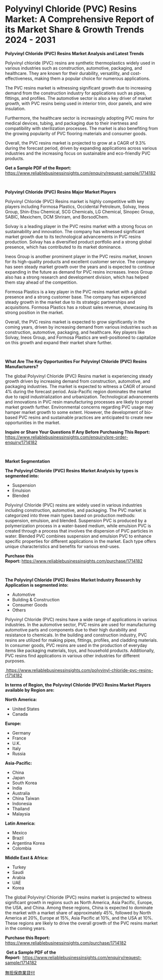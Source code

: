 <p><h1>Polyvinyl Chloride (PVC) Resins Market: A Comprehensive Report of its Market Share & Growth Trends 2024 - 2031</h1></p><p><strong>Polyvinyl Chloride (PVC) Resins Market Analysis and Latest Trends</strong></p>
<p><p>Polyvinyl chloride (PVC) resins are synthetic thermoplastics widely used in various industries such as construction, automotive, packaging, and healthcare. They are known for their durability, versatility, and cost-effectiveness, making them a popular choice for numerous applications.</p><p>The PVC resins market is witnessing significant growth due to increasing demand from the construction industry for applications such as pipes, fittings, and profiles. The automotive sector is also a key driver of market growth, with PVC resins being used in interior trim, door panels, and wire insulation.</p><p>Furthermore, the healthcare sector is increasingly adopting PVC resins for medical devices, tubing, and packaging due to their inertness and compatibility with sterilization processes. The market is also benefiting from the growing popularity of PVC flooring materials and consumer goods.</p><p>Overall, the PVC resins market is projected to grow at a CAGR of 9.3% during the forecast period, driven by expanding applications across various industries and the increasing focus on sustainable and eco-friendly PVC products.</p></p>
<p><strong>Get a Sample PDF of the Report:&nbsp;</strong> <a href="https://www.reliablebusinessinsights.com/enquiry/request-sample/1714182">https://www.reliablebusinessinsights.com/enquiry/request-sample/1714182</a></p>
<p>&nbsp;</p>
<p><strong>Polyvinyl Chloride (PVC) Resins Major Market Players</strong></p>
<p><p>Polyvinyl Chloride (PVC) Resins market is highly competitive with key players including Formosa Plastics, Occidental Petroleum, Solvay, Ineos Group, Shin-Etsu Chemical, SCG Chemicals, LG Chemical, Sinopec Group, SABIC, Mexichem, DCM Shriram, and BorsodChem.</p><p>Solvay is a leading player in the PVC resins market with a strong focus on sustainability and innovation. The company has witnessed significant market growth due to its technological advancements in PVC resins production. Solvay has a diversified product portfolio and a strong global presence, which has contributed to its market dominance.</p><p>Ineos Group is another prominent player in the PVC resins market, known for its high-quality products and excellent customer service. The company has seen steady market growth over the years and is expected to continue expanding in the future as demand for PVC resins increases. Ineos Group also has a strong research and development division, which has helped them stay ahead of the competition.</p><p>Formosa Plastics is a key player in the PVC resins market with a global presence and a strong customer base. The company has experienced steady growth in the market due to its strategic partnerships and acquisitions. Formosa Plastics has a robust sales revenue, showcasing its strong position in the market.</p><p>Overall, the PVC resins market is expected to grow significantly in the coming years, driven by increasing demand from various industries such as construction, automotive, packaging, and healthcare. Key players like Solvay, Ineos Group, and Formosa Plastics are well-positioned to capitalize on this growth and expand their market share further.</p></p>
<p>&nbsp;</p>
<p><strong>What Are The Key Opportunities For Polyvinyl Chloride (PVC) Resins Manufacturers?</strong></p>
<p><p>The global Polyvinyl Chloride (PVC) Resins market is experiencing steady growth driven by increasing demand from construction, automotive, and packaging industries. The market is expected to witness a CAGR of around 4% during the forecast period. Asia-Pacific region dominates the market due to rapid industrialization and urbanization. Technological advancements and innovations in PVC resin manufacturing processes are likely to propel market growth further. Environmental concerns regarding PVC usage may hamper market growth to some extent. However, the development of bio-based PVC resins and sustainable practices are anticipated to create new opportunities in the market.</p></p>
<p><strong>Inquire or Share Your Questions If Any Before Purchasing This Report:</strong> <a href="https://www.reliablebusinessinsights.com/enquiry/pre-order-enquiry/1714182">https://www.reliablebusinessinsights.com/enquiry/pre-order-enquiry/1714182</a></p>
<p>&nbsp;</p>
<p><strong>Market Segmentation</strong></p>
<p><strong>The Polyvinyl Chloride (PVC) Resins Market Analysis by types is segmented into:</strong></p>
<p><ul><li>Suspension</li><li>Emulsion</li><li>Blended</li></ul></p>
<p><p>Polyvinyl Chloride (PVC) resins are widely used in various industries including construction, automotive, and packaging. The PVC market is categorized into three main types based on production methods: suspension, emulsion, and blended. Suspension PVC is produced by a polymerization process in a water-based medium, while emulsion PVC is created through a process that involves the dispersion of PVC particles in water. Blended PVC combines suspension and emulsion PVC to enhance specific properties for different applications in the market. Each type offers unique characteristics and benefits for various end-uses.</p></p>
<p><strong>Purchase this Report:&nbsp;</strong><a href="https://www.reliablebusinessinsights.com/purchase/1714182">https://www.reliablebusinessinsights.com/purchase/1714182</a></p>
<p>&nbsp;</p>
<p><strong>The Polyvinyl Chloride (PVC) Resins Market Industry Research by Application is segmented into:</strong></p>
<p><ul><li>Automotive</li><li>Building & Construction</li><li>Consumer Goods</li><li>Others</li></ul></p>
<p><p>Polyvinyl Chloride (PVC) resins have a wide range of applications in various industries. In the automotive sector, PVC resins are used for manufacturing automotive parts and components due to their high durability and resistance to chemicals. In the building and construction industry, PVC resins are utilized for making pipes, fittings, profiles, and cladding materials. In consumer goods, PVC resins are used in the production of everyday items like packaging materials, toys, and household products. Additionally, PVC resins find applications in various other industries for different purposes.</p></p>
<p><a href="https://www.reliablebusinessinsights.com/polyvinyl-chloride-pvc-resins-r1714182">&nbsp;https://www.reliablebusinessinsights.com/polyvinyl-chloride-pvc-resins-r1714182</a></p>
<p><strong>In terms of Region, the Polyvinyl Chloride (PVC) Resins Market Players available by Region are:</strong></p>
<p>
    <p> <strong> North America: </strong>
        <ul>
            <li>United States</li>
            <li>Canada</li>
        </ul>
        </p> 
    <p> <strong> Europe: </strong>
        <ul>
            <li>Germany</li>
            <li>France</li>
            <li>U.K.</li>
            <li>Italy</li>
            <li>Russia</li>
        </ul>
        </p> 
    <p> <strong> Asia-Pacific: </strong>
        <ul>
            <li>China</li>
            <li>Japan</li>
            <li>South Korea</li>
            <li>India</li>
            <li>Australia</li>
            <li>China Taiwan</li>
            <li>Indonesia</li>
            <li>Thailand</li>
            <li>Malaysia</li>
        </ul>
        </p> 
    <p> <strong> Latin America: </strong>
        <ul>
            <li>Mexico</li>
            <li>Brazil</li>
            <li>Argentina Korea</li>
            <li>Colombia</li>
        </ul>
        </p> 
    <p> <strong> Middle East & Africa: </strong>
        <ul>
            <li>Turkey</li>
            <li>Saudi</li>
            <li>Arabia</li>
            <li>UAE</li>
            <li>Korea</li>
        </ul>
    </p>
    </p>
<p><p>The global Polyvinyl Chloride (PVC) resins market is projected to witness significant growth in regions such as North America, Asia Pacific, Europe, the USA, and China. Among these regions, China is expected to dominate the market with a market share of approximately 45%, followed by North America at 20%, Europe at 15%, Asia Pacific at 10%, and the USA at 10%. These regions are likely to drive the overall growth of the PVC resins market in the coming years.</p></p>
<p><strong>Purchase this Report: </strong><a href="https://www.reliablebusinessinsights.com/purchase/1714182">https://www.reliablebusinessinsights.com/purchase/1714182</a></p>
<p>&nbsp;<strong>Get a Sample PDF of the Report:&nbsp;&nbsp;</strong><a href="https://www.reliablebusinessinsights.com/enquiry/request-sample/1714182">https://www.reliablebusinessinsights.com/enquiry/request-sample/1714182</a></p>
<p><strong></strong></p>
<p><p><a href="https://github.com/VinceMarvin1/Market-Research-Report-List-1/blob/main/9441811113304.md">無担保商業貸付</a></p></p>